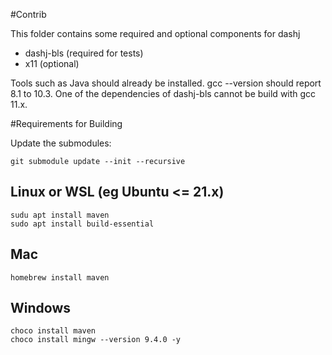 #Contrib

This folder contains some required and optional components for dashj
* dashj-bls (required for tests)
* x11 (optional)

Tools such as Java should already be installed.  gcc --version should report 8.1 to 10.3. One of the dependencies of dashj-bls cannot be build with gcc 11.x.

#Requirements for Building

Update the submodules:
```shell
git submodule update --init --recursive
```

## Linux or WSL (eg Ubuntu <= 21.x)
```shell
sudu apt install maven
sudo apt install build-essential
```
## Mac
```shell
homebrew install maven
```
## Windows
```
choco install maven
choco install mingw --version 9.4.0 -y
```